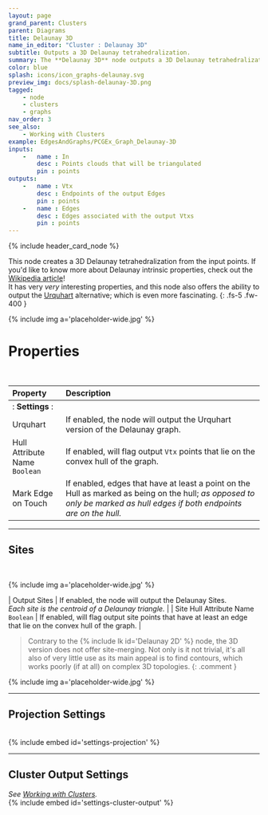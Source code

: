 ```yaml
---
layout: page
grand_parent: Clusters
parent: Diagrams
title: Delaunay 3D
name_in_editor: "Cluster : Delaunay 3D"
subtitle: Outputs a 3D Delaunay tetrahedralization.
summary: The **Delaunay 3D** node outputs a 3D Delaunay tetrahedralization with options like Urquhart graph, hull identification, and projection settings.
color: blue
splash: icons/icon_graphs-delaunay.svg
preview_img: docs/splash-delaunay-3D.png
tagged: 
    - node
    - clusters
    - graphs
nav_order: 3
see_also:
    - Working with Clusters
example: EdgesAndGraphs/PCGEx_Graph_Delaunay-3D
inputs:
    -   name : In
        desc : Points clouds that will be triangulated
        pin : points
outputs:
    -   name : Vtx
        desc : Endpoints of the output Edges
        pin : points
    -   name : Edges
        desc : Edges associated with the output Vtxs
        pin : points
---
```


{% include header_card_node %}

This node creates a 3D Delaunay tetrahedralization from the input points. If you'd like to know more about Delaunay intrinsic properties, check out the [Wikipedia article](https://en.wikipedia.org/wiki/Delaunay_triangulation)!  
It has very *very* interesting properties, and this node also offers the ability to output the [Urquhart](https://en.wikipedia.org/wiki/Urquhart_graph) alternative; which is even more fascinating.
{: .fs-5 .fw-400 } 

{% include img a='placeholder-wide.jpg' %}

# Properties
<br>

| Property       | Description          |
|:-------------|:------------------|
|: **Settings** :|
| Urquhart           | If enabled, the node will output the Urquhart version of the Delaunay graph. |
| Hull Attribute Name<br>`Boolean`          | If enabled, will flag output `Vtx` points that lie on the convex hull of the graph. |
| Mark Edge on Touch          | If enabled, edges that have at least a point on the Hull as marked as being on the hull; *as opposed to only be marked as hull edges if both endpoints are on the hull.* |

---
## Sites
<br>

{% include img a='placeholder-wide.jpg' %}

| Output Sites           | If enabled, the node will output the Delaunay Sites.<br>*Each site is the centroid of a Delaunay triangle.* |
| Site Hull Attribute Name<br>`Boolean`          | If enabled, will flag output site points that have at least an edge that lie on the convex hull of the graph. |

> Contrary to the {% include lk id='Delaunay 2D' %} node, the 3D version does not offer site-merging. Not only is it not trivial, it's all also of very little use as its main appeal is to find contours, which works poorly (if at all) on complex 3D topologies.
{: .comment }

{% include img a='placeholder-wide.jpg' %}


---
## Projection Settings
<br>
{% include embed id='settings-projection' %}


---
## Cluster Output Settings
*See [Working with Clusters](/PCGExtendedToolkit/doc-general/working-with-clusters.html).*
<br>
{% include embed id='settings-cluster-output' %}



